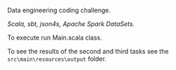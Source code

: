 Data engineering coding challenge.

_Scala, sbt, json4s, Apache Spark DataSets._

To execute run Main.scala class.

To see the results of the second and third tasks see the `src\main\resources\output` folder.
